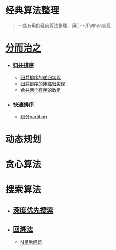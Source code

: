 # 经典算法整理

> 一些有用的经典算法整理，用C++/Python实现



# [分而治之](Divide&Conquer)

- ### [归并排序](Divide&Conquer/MergeSort)

  - [归并排序的递归实现](Divide&Conquer/MergeSort/readme.md)
  - [归并排序的非递归实现](Divide&Conquer/MergeSort/merge_sort.md)
  - [合并两个有序的数组](Divide&Conquer/MergeSort/merge-sorted-array.md)
  
- ### [快速排序](Divide&Conquer/QuickSort)
  
  - [划分partition](Divide&Conquer/QuickSort/partition.md)
  



# 动态规划


# 贪心算法


# 搜索算法

- ## [深度优先搜索](Searching/BFS&DFS)

- ## [回溯法](Searching/Backtrack)

  - [N皇后问题](Searching/Backtrack/N-Queens)